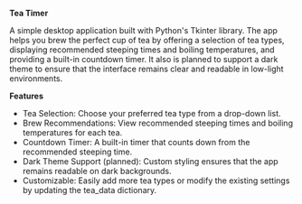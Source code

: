 **Tea Timer**

A simple desktop application built with Python's Tkinter library. 
The app helps you brew the perfect cup of tea by offering a selection of tea types, displaying recommended steeping times and boiling temperatures, and providing a built-in countdown timer. 
It also is planned to support a dark theme to ensure that the interface remains clear and readable in low-light environments.

**Features**
* Tea Selection: Choose your preferred tea type from a drop-down list.
* Brew Recommendations: View recommended steeping times and boiling temperatures for each tea.
* Countdown Timer: A built-in timer that counts down from the recommended steeping time.
* Dark Theme Support (planned): Custom styling ensures that the app remains readable on dark backgrounds.
* Customizable: Easily add more tea types or modify the existing settings by updating the tea_data dictionary.

